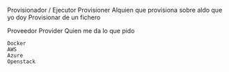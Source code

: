 Provisionador / Ejecutor
Provisioner
    Alquien que provisiona sobre aldo que yo doy
    Provisionar de un fichero
    
    
    
Proveedor
Provider
    Quien me da lo que pido
    
    
    Docker
    AWS
    Azure
    Openstack
    